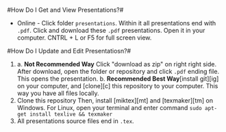 #How Do I Get and View Presentations?#
* Online - Click folder `presentations`. Within it all presentations end with `.pdf`. Click and download these `.pdf` presentations. Open it in your computer. CNTRL + L or F5 for full screen view.

#How Do I Update and Edit Presentatiosn?#

1.
	a. **Not Recommended Way** Click "download as zip" on right right side. After download, open the folder or repository and click `.pdf` ending file. This opens the presentation.
	b. **Recommended Best Way**[install git][ig] on your computer, and [clone][c] this repository to your computer. This way you have all files locally.
1. Clone this repository  Then, install [miktex][mt] and [texmaker][tm] on Windows. For Linux, open your terminal and enter command ```sudo apt-get install texlive && texmaker```
2.  All presentations source files end in `.tex`. 

